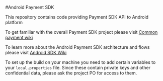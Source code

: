 #Android Payment SDK

This repository contains code providing Payment SDK API to Android platform

To get familiar with the overall Payment SDK project please visit [Common payment wiki](https://github.com/mobilabsolutions/payment-sdk-wiki-open/wiki)

To learn more about the Android Payment SDK architecture and flows please visit [Android SDK Wiki](https://github.com/mobilabsolutions/payment-sdk-android-open/wiki)

To set up the build on your machine you need to add certain variables to your `local.properties` file. Since these
contain private keys and other confidential data, please ask the project PO for access to them.
